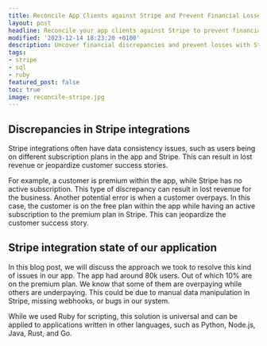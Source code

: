 ```yaml
---
title: Reconcile App Clients against Stripe and Prevent Financial Losses
layout: post
headline: Reconcile your app clients against Stripe to prevent financial losses
modified: '2023-12-14 18:23:20 +0100'
description: Uncover financial discrepancies and prevent losses with Stripe reconciliation. This practical guide is tailored for startups and established businesses alike.
tags:
- stripe
- sql
- ruby
featured_post: false
toc: true
image: reconcile-stripe.jpg
---
```


## Discrepancies in Stripe integrations

Stripe integrations often have data consistency issues, such as users being on different subscription plans in the app and Stripe. This can result in lost revenue or jeopardize customer success stories.

For example, a customer is premium within the app, while Stripe has no active subscription. This type of discrepancy can result in lost revenue for the business. Another potential error is when a customer overpays. In this case, the customer is on the free plan within the app while having an active subscription to the premium plan in Stripe. This can jeopardize the customer success story.

## Stripe integration state of our application

In this blog post, we will discuss the approach we took to resolve this kind of issues in our app. The app had around 80k users. Out of which 10% are on the premium plan. We know that some of them are overpaying while others are underpaying. This could be due to manual data manipulation in Stripe, missing webhooks, or bugs in our system.

While we used Ruby for scripting, this solution is universal and can be applied to applications written in other languages, such as Python, Node.js, Java, Rust, and Go.
